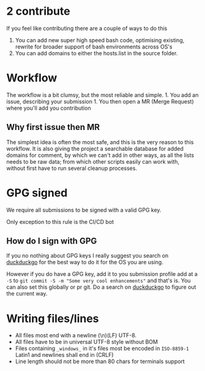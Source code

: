 # 2 contribute

If you feel like contributing there are a couple of ways to do this

1. You can add new super high speed bash code, optimising existing, rewrite for 
    broader support of bash environments across OS's
1. You can add domains to either the hosts.list in the source folder.


# Workflow

The workflow is a bit clumsy, but the most reliable and simple.
    1. You add an issue, describing your submission
    1. You then open a MR (Merge Request) where you'll add you contribution

## Why first issue then MR
The simplest idea is often the most safe, and this is the very reason to this 
workflow. It is also giving the project a searchable database for added domains
for comment, by which we can't add in other ways, as all the lists needs to be 
raw data; from which other scripts easily can work with, without first have to 
run several cleanup processes.

# GPG signed
We require all submissions to be signed with a valid GPG key.

Only exception to this rule is the CI/CD bot

## How do I sign with GPG
If you no nothing about GPG keys I really suggest you search on 
[duckduckgo](https://duckduckgo.com) for the best way to do it for the OS you 
are using.

However if you do have a GPG key, add it to you submission profile add at a `-S`
to `git commit -S -m "Some very cool enhancements"` and that's is. You can also 
set this globally or pr git. Do a search on [duckduckgo](https://duckduckgo.com)
to figure out the current way.

# Writing files/lines
- All files most end with a newline (\n)(LF) UTF-8.
- All files have to be in universal UTF-8 style without BOM
- Files containing `_windows_` in it's files most be encoded in `ISO-8859-1`
  Latin1 and newlines shall end in (CRLF)
- Line length should not be more than 80 chars for terminals support
